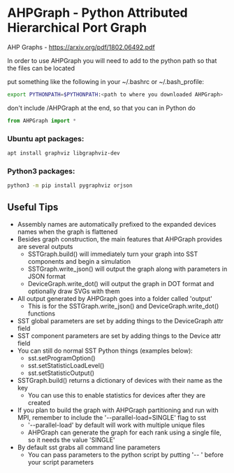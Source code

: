 # AHPGraph - Python Attributed Hierarchical Port Graph
AHP Graphs - https://arxiv.org/pdf/1802.06492.pdf

In order to use AHPGraph you will need to add to the python path so
that the files can be located

put something like the following in your ~/.bashrc or ~/.bash_profile:
```Bash
export PYTHONPATH=$PYTHONPATH:<path to where you downloaded AHPGraph>
```
don't include /AHPGraph at the end, so that you can in Python do
```Python
from AHPGraph import *
```
### Ubuntu apt packages:
```Bash
apt install graphviz libgraphviz-dev
```
### Python3 packages:
```Bash
python3 -m pip install pygraphviz orjson
```

## Useful Tips
- Assembly names are automatically prefixed to the expanded devices names when the graph is flattened
- Besides graph construction, the main features that AHPGraph provides are several outputs
  - SSTGraph.build() will immediately turn your graph into SST components and begin a simulation
  - SSTGraph.write_json() will output the graph along with parameters in JSON format
  - DeviceGraph.write_dot() will output the graph in DOT format and optionally draw SVGs with them
- All output generated by AHPGraph goes into a folder called 'output'
  - This is for the SSTGraph.write_json() and DeviceGraph.write_dot() functions
- SST global parameters are set by adding things to the DeviceGraph attr field
- SST component parameters are set by adding things to the Device attr field
- You can still do normal SST Python things (examples below):
  - sst.setProgramOption()
  - sst.setStatisticLoadLevel()
  - sst.setStatisticOutput()
- SSTGraph.build() returns a dictionary of devices with their name as the key
  - You can use this to enable statistics for devices after they are created
- If you plan to build the graph with AHPGraph partitioning and run with MPI, remember to include the '--parallel-load=SINGLE' flag to sst
  - '--parallel-load' by default will work with multiple unique files
  - AHPGraph can generate the graph for each rank using a single file, so it needs the value 'SINGLE'
- By default sst grabs all command line parameters
  - You can pass parameters to the python script by putting '-- ' before your script parameters
